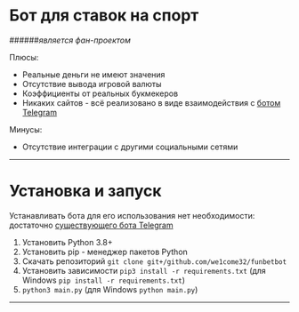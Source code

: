 # Бот для ставок на спорт

######*является фан-проектом*

Плюсы:
- Реальные деньги не имеют значения
- Отсутствие вывода игровой валюты
- Коэффициенты от реальных букмекеров
- Никаких сайтов - всё реализовано в виде взаимодействия с <a href="https://t.me/virtualbetbot">ботом Telegram</a>

Минусы:
- Отсутствие интеграции с другими социальными сетями

---

# Установка и запуск

Устанавливать бота для его использования нет необходимости: достаточно <a href="https://t.me/virtualbetbot">существующего 
бота Telegram</a>

1) Установить Python 3.8+
2) Установить pip - менеджер пакетов Python
3) Скачать репозиторий `git clone git+/github.com/we1come32/funbetbot`
4) Установить зависимости `pip3 install -r requirements.txt` 
(для Windows `pip install -r requirements.txt`)
5) `python3 main.py` (для Windows `python main.py`)

---

